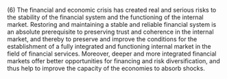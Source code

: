(6) The financial and economic crisis has created real and serious risks to the stability of the financial system and the functioning of the internal market. Restoring and maintaining a stable and reliable financial system is an absolute prerequisite to preserving trust and coherence in the internal market, and thereby to preserve and improve the conditions for the establishment of a fully integrated and functioning internal market in the field of financial services. Moreover, deeper and more integrated financial markets offer better opportunities for financing and risk diversification, and thus help to improve the capacity of the economies to absorb shocks.